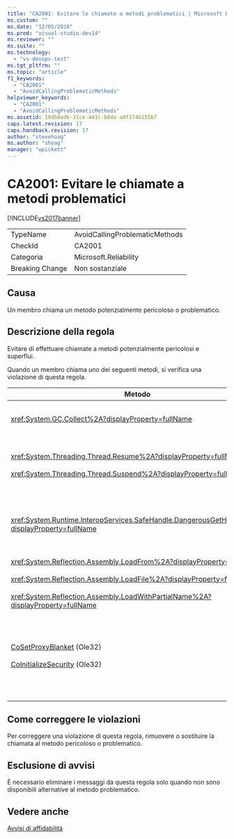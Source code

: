 ```yaml
---
title: "CA2001: Evitare le chiamate a metodi problematici | Microsoft Docs"
ms.custom: ""
ms.date: "12/05/2016"
ms.prod: "visual-studio-dev14"
ms.reviewer: ""
ms.suite: ""
ms.technology: 
  - "vs-devops-test"
ms.tgt_pltfrm: ""
ms.topic: "article"
f1_keywords: 
  - "CA2001"
  - "AvoidCallingProblematicMethods"
helpviewer_keywords: 
  - "CA2001"
  - "AvoidCallingProblematicMethods"
ms.assetid: 19db8edb-31ce-441c-b0de-a0f2746155b7
caps.latest.revision: 17
caps.handback.revision: 17
author: "stevehoag"
ms.author: "shoag"
manager: "wpickett"
---
```

# CA2001: Evitare le chiamate a metodi problematici
[!INCLUDE[vs2017banner](../code-quality/includes/vs2017banner.md)]

|||  
|-|-|  
|TypeName|AvoidCallingProblematicMethods|  
|CheckId|CA2001|  
|Categoria|Microsoft.Reliability|  
|Breaking Change|Non sostanziale|  
  
## Causa  
 Un membro chiama un metodo potenzialmente pericoloso o problematico.  
  
## Descrizione della regola  
 Evitare di effettuare chiamate a metodi potenzialmente pericolosi e superflui.  
  
 Quando un membro chiama uno dei seguenti metodi, si verifica una violazione di questa regola.  
  
|Metodo|Descrizione|  
|------------|-----------------|  
|<xref:System.GC.Collect%2A?displayProperty=fullName>|La chiamata di GC.Collect può incidere in modo significativo sulle prestazioni dell'applicazione ed è raramente necessaria.  Per ulteriori informazioni, vedere il post [Considerazioni di Rico Mariani](http://go.microsoft.com/fwlink/?LinkId=169256) sul blog di MSDN.|  
|<xref:System.Threading.Thread.Resume%2A?displayProperty=fullName><br /><br /> <xref:System.Threading.Thread.Suspend%2A?displayProperty=fullName>|Thread.Suspend e Thread.Resume sono stati deprecati a causa del comportamento imprevedibile.  Utilizzare le altre classi nello spazio dei nomi <xref:System.Threading>, ad esempio <xref:System.Threading.Monitor>, <xref:System.Threading.Mutex%2C>, <xref:System.Threading.Mutex> e <xref:System.Threading.Semaphore> per sincronizzare i thread o proteggere le risorse.|  
|<xref:System.Runtime.InteropServices.SafeHandle.DangerousGetHandle%2A?displayProperty=fullName>|Il metodo DangerousGetHandle pone un problema di sicurezza perché può restituire un handle che non è valido.  Per ulteriori informazioni su come utilizzare il metodo DangerousGetHandle in modo sicuro, vedere i metodi <xref:System.Runtime.InteropServices.SafeHandle.DangerousAddRef%2A> e <xref:System.Runtime.InteropServices.SafeHandle.DangerousRelease%2A>.|  
|<xref:System.Reflection.Assembly.LoadFrom%2A?displayProperty=fullName><br /><br /> <xref:System.Reflection.Assembly.LoadFile%2A?displayProperty=fullName><br /><br /> <xref:System.Reflection.Assembly.LoadWithPartialName%2A?displayProperty=fullName>|Questi metodi possono caricare assembly dai percorsi non previsti.  Ad esempio, vedere i post del blog delle note di CLR .NET di Suzanne Cook's [LoadFile vs. LoadFrom](http://go.microsoft.com/fwlink/?LinkId=164450) e [Choosing a Binding Context](http://go.microsoft.com/fwlink/?LinkId=164451) nel sito Web MSDN per informazioni sui metodi di caricamento degli assembly.|  
|[CoSetProxyBlanket](http://go.microsoft.com/fwlink/?LinkID=169250) \(Ole32\)<br /><br /> [CoInitializeSecurity](http://go.microsoft.com/fwlink/?LinkId=169255) \(Ole32\)|Una volta avviata l'esecuzione del codice utente in un processo gestito, è troppo tardi per chiamare CoSetProxyBlanket in modo affidabile.  In CLR \(Common Language Runtime\) vengono adottate misure che potrebbero impedire l'esito positivo di P\/Invoke.<br /><br /> Se è necessario chiamare CoSetProxyBlanket per un'applicazione gestita, si consiglia di avviare il processo utilizzando un file eseguibile di codice nativo \(C\+\+\), chiamare CoSetProxyBlanket nel codice nativo, quindi avviare l'applicazione in codice gestito nel processo. Assicurarsi di specificare un numero di versione di runtime.|  
  
## Come correggere le violazioni  
 Per correggere una violazione di questa regola, rimuovere o sostituire la chiamata al metodo pericoloso o problematico.  
  
## Esclusione di avvisi  
 È necessario eliminare i messaggi da questa regola solo quando non sono disponibili alternative al metodo problematico.  
  
## Vedere anche  
 [Avvisi di affidabilità](../code-quality/reliability-warnings.md)